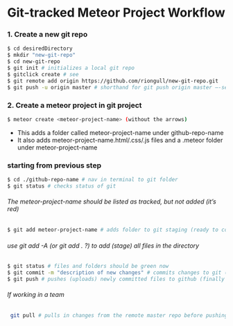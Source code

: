# Git-tracked Meteor Project Workflow

### 1. Create a new git repo
``` sh
$ cd desiredDirectory
$ mkdir "new-git-repo"
$ cd new-git-repo
$ git init # initializes a local git repo
$ gitclick create # see
$ git remote add origin https://github.com/riongull/new-git-repo.git
$ git push -u origin master # shorthand for git push origin master —-set-upstream, I think
```

### 2. Create a meteor project in git project
```sh
$ meteor create <meteor-project-name> (without the arrows)
```
* This adds a folder called meteor-project-name under github-repo-name
* It also adds meteor-project-name.html/.css/.js files and a .meteor folder under meteor-project-name

### starting from previous step
``` sh
$ cd ./github-repo-name # nav in terminal to git folder
$ git status # checks status of git
```
###### The meteor-project-name should be listed as tracked, but not added (it’s red)
``` sh
$ git add meteor-project-name # adds folder to git staging (ready to commit)
```
###### use git add -A (or git add . ?) to add (stage) all files in the directory
``` sh
$ git status # files and folders should be green now
$ git commit -m "description of new changes" # commits changes to git (not github yet)
$ git push # pushes (uploads) newly committed files to github (finally syncing local and remote repos)
```
###### If working in a team
``` sh
 git pull # pulls in changes from the remote master repo before pushing any changes up
```
